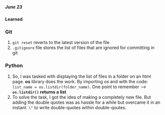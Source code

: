 ##### June 23

#### Learned

### Git

1. `git reset` reverts to the latest version of the file
2. `.gitignore` file stores the list of files that are ignored for committing in git

### Python

1. So, I was tasked with displaying the list of files in a folder on an html page. **os** library does the work. By importing _os_ and with the code: `list_name = os.listdir(folder_name)`. One point to remember --> __`os.listdir()` returns a list__
2. To solve the task, I got the idea of making a completely new file. But adding the double quotes was as hassle for a while but overcame it in an instant. `\"` to write double-quotes within double-qoutes.
